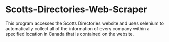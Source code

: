 # Scotts-Directories-Web-Scraper
This program accesses the Scotts Directories website and uses selenium to automatically collect all of the information of every company within a specified location in Canada that is contained on the website.
